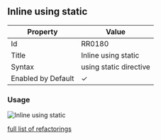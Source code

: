 ## Inline using static

| Property           | Value                  |
| ------------------ | ---------------------- |
| Id                 | RR0180                 |
| Title              | Inline using static    |
| Syntax             | using static directive |
| Enabled by Default | &#x2713;               |

### Usage

![Inline using static](../../images/refactorings/InlineUsingStatic.png)

[full list of refactorings](Refactorings.md)